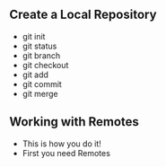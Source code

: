 ## Create a Local Repository

- git init
- git status
- git branch
- git checkout
- git add
- git commit
- git merge

## Working with Remotes

- This is how you do it!
- First you need Remotes
